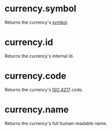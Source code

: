 # currency.symbol

Returns the currency's [symbol](https://en.wikipedia.org/wiki/Currency_symbol).

# currency.id

Returns the currency's internal Id.

# currency.code

Returns the currency's [ISO 4217](https://en.wikipedia.org/wiki/ISO_4217) code.

# currency.name

Returns the currency's full human-readable name.
